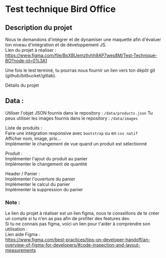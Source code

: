 # Test technique Bird Office

## Description du projet
Nous te demandons d'intégrer et de dynamiser une maquette afin d'évaluer ton niveau d'intégration et de développement JS.\
Lien du projet à réaliser :
https://www.figma.com/file/BsXBUemzllvhh9AP7wes8M/Test-Technique-BO?node-id=0%3A1


Une fois le test terminé, tu pourras nous fournir un lien vers ton
dépôt git (github/bitbucket/gitlab).

Détails du projet

## Data :
Utiliser l'objet JSON fournis dans le repository : `/data/products.json`
Tu peux utiliser les images fournis dans le repository : `/data/images`

Liste de produits :\
Faire une intégration responsive avec `bootstrap` ou en `css natif`\
Afficher nom, image, prix...\
Implémenter le changement de vue quand un produit est sélectionné

Produit :\
Implémenter l'ajout du produit au panier\
Implémenter le changement de quantité

Header / Panier :\
Implémenter l'ouverture du panier\
Implémenter le calcul du panier\
Implémenter la suppression du panier

### Note :
Le lien du projet à réaliser est un lien figma, nous te conseillons de
te créer un compte si tu n'en as pas afin de profiter des features dev.\
Si tu ne connais pas figma, voici un lien pour t'aider à comprendre son utilisation :\
Lien aide Figma :\
https://www.figma.com/best-practices/tips-on-developer-handoff/an-overview-of-figma-for-developers/#code-inspection-and-layout-measurements